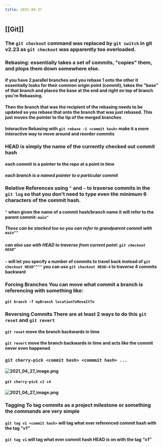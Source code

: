 ```yaml
---
title: 2021-04-27
---
```


## [[Git]]
### The `git checkout` command was replaced by `git switch` in git v2.23 as `git checkout` was apparently too overloaded.
### **Rebasing:** essentially takes a set of commits, "copies" them, and plops them down somewhere else.
#### if you have 2 parallel branches and you rebase 1 onto the other it essentially looks for their common origin point (commit), takes the "base" of that branch and places the base at the end and right on top of branch you're Rebaasing.
#### Then the branch that was the recipient of the rebasing needs to be updated so you rebase that onto the branch that was just rebased. This just moves the pointer to the tip of the merged branches
#### Interactive Rebasing with `git rebase -i <commit hash>` make it a more interactive way to move around and reorder commits
### **HEAD** is simply the name of the currently checked out commit hash
#### each commit is a pointer to the repo at a point in time
##### each branch is a named pointer to a particular commit
### **Relative References** using `^` and `~` to traverse commits in the `git log` so that you don't need to type even the minimum 6 characters of the commit hash.
#### `^` when given the name of a commit hash/branch name it will refer to the parent commit: `main^`
##### These can be stacked too so you can refer to grandparent commit with `main^^`
##### can also use with **HEAD** to traverse from current point: `git checkout HEAD^`
#### `~` will let you specify a number of commits to travel back instead of `git checkout HEAD^^^^` you can use `git checkout HEAD~4` to traverse 4 commits backward
### **Forcing Branches** You can move what commit a branch is referencing with something like:
#### `git branch -f myBranch locationToMoveItTo`
### **Reversing Commits** There are at least 2 ways to do this `git reset` and `git revert`
#### `git reset` move the branch backwards in time
#### `git revert` move the branch backwards in time and acts like the commit never even happened
### `git cherry-pick <commit hash> <commmit hash> ...`
#### ![2021_04_27_image.png](https://cdn.logseq.com/%2F07ac90d5-a8a5-495c-84ae-a5c969228e383e15d4ae-be18-4a8f-acb1-c3e3cc45cbaf2021_04_27_image.png?Expires=4773158404&Signature=Tz~VjOeuALHDo~htM6IzYhAjMY6xItAyynFz4MnJhk1JuwNeQqhMgDmARACUARHT1pgrWRWvtdRuxTBPBVCZGtGwqJMN~yyT2xn12PKBGixRgjMdf4R~Q8m9wsm58~mjXNoL4M5bVb-WbGmV1m9RCOMw9UwiFb0nqN7ms7mroIC3MSZmlvDrbz8LpJPWkp~KlacU9ZeF6knUV2doFho0cckWfW9LsXiJ3y3goCEEleYOjC9WWDwNBDciRKukUXQZEeH87pkLGlr2NB2ZhYat4NhwlfNbdgRye~iTD7WMMX-p5hOYzuuFCxt0-7H8-5wboemZCELbhveVxvwsP70vSQ__&Key-Pair-Id=APKAJE5CCD6X7MP6PTEA)
#### `git cherry-pick c2 c4`
#### ![2021_04_27_image.png](https://cdn.logseq.com/%2F07ac90d5-a8a5-495c-84ae-a5c969228e382d520a7f-8f7e-4611-8688-f577103228a12021_04_27_image.png?Expires=4773158436&Signature=OVIU3Ae4tfpm0qsdn6a7~pHwIgTHuqNKtnIO7zb46Q2ccC~mLbV8RHgXErVUjRLjeYX3Ya80cR6sHTwqsFx~IW9ejEilesi1YNAr2UNeWN4uw8G8n7PxNHO-v30ZCMEsPfU36liohp6RoGfdpl5v-DfRrlREtKy7jUIofPrG0s0bs7QTIywuW-bB85LxFlI4BO7cavXXqlJhf5SRVVDKg7DSnmxJ4K4v-oxZGfzuBhAfsvU7Vh60JS1CjDI~zX-S7tZ8d5t~5dDl8FR0~J1L2eskouayjFNAIFtSpJ5cIuPH3gHIMXPgXF4UuFl6hv8BTu1vrPiXN5uG~X3Ck3YCyQ__&Key-Pair-Id=APKAJE5CCD6X7MP6PTEA)
### **Tagging** To tag commits as a project milestone or something the commands are very simple
#### `git tag v1 <commit hash>` will tag what ever referenced commit hash with the tag _"v1"_
#### `git tag v1` will tag what ever commit hash **HEAD** is on with the tag _"v1"_
